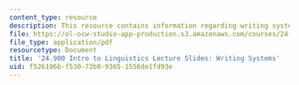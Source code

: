 ```yaml
---
content_type: resource
description: This resource contains information regarding writing systems.
file: https://ol-ocw-studio-app-production.s3.amazonaws.com/courses/24-900-introduction-to-linguistics-fall-2012/f526196bf53072b093651556de1fd93e_MIT24_900F12_Writing_Sys.pdf
file_type: application/pdf
resourcetype: Document
title: '24.900 Intro to Linguistics Lecture Slides: Writing Systems'
uid: f526196b-f530-72b0-9365-1556de1fd93e
---
```

